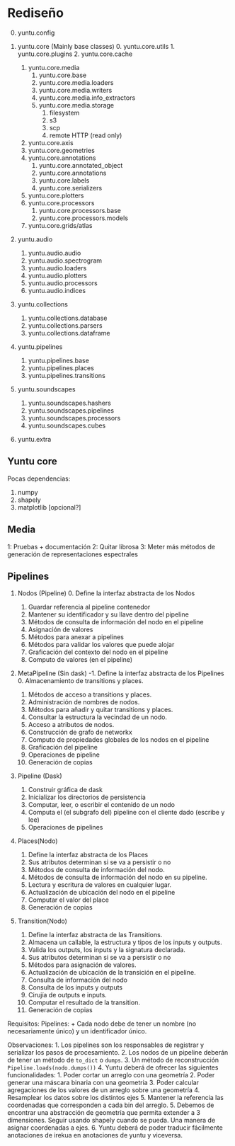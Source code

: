 # Rediseño


0. yuntu.config
1. yuntu.core (Mainly base classes)
    0. yuntu.core.utils
        1. yuntu.core.plugins
        2. yuntu.core.cache
    1. yuntu.core.media
        1. yuntu.core.base
        2. yuntu.core.media.loaders
        3. yuntu.core.media.writers
        4. yuntu.core.media.info_extractors
        5. yuntu.core.media.storage
            1. filesystem
            2. s3
            3. scp
            4. remote HTTP (read only)
    2. yuntu.core.axis
    3. yuntu.core.geometries
    4. yuntu.core.annotations
        1. yuntu.core.annotated_object
        2. yuntu.core.annotations
        3. yuntu.core.labels
        4. yuntu.core.serializers
    5. yuntu.core.plotters
    6. yuntu.core.processors
        1. yuntu.core.processors.base
        2. yuntu.core.processors.models
    7. yuntu.core.grids/atlas

2. yuntu.audio
    1. yuntu.audio.audio
    2. yuntu.audio.spectrogram
    3. yuntu.audio.loaders
    4. yuntu.audio.plotters
    5. yuntu.audio.processors
    6. yuntu.audio.indices

3. yuntu.collections
    1. yuntu.collections.database
    2. yuntu.collections.parsers
    3. yuntu.collections.dataframe

4. yuntu.pipelines
    1. yuntu.pipelines.base
    2. yuntu.pipelines.places
    3. yuntu.pipelines.transitions

5. yuntu.soundscapes
    1. yuntu.soundscapes.hashers
    2. yuntu.soundscapes.pipelines
    3. yuntu.soundscapes.processors
    4. yuntu.soundscapes.cubes

6. yuntu.extra


## Yuntu core

Pocas dependencias:

1. numpy
2. shapely
3. matplotlib [opcional?]


## Media

1: Pruebas + documentación
2: Quitar librosa
3: Meter más métodos de generación de representaciones espectrales

## Pipelines

1. Nodos (Pipeline)
    0. Define la interfaz abstracta de los Nodos
    1. Guardar referencia al pipeline contenedor
    2. Mantener su identificador y su llave dentro del pipeline
    3. Métodos de consulta de información del nodo en el pipeline
    4. Asignación de valores
    5. Métodos para anexar a pipelines
    6. Métodos para validar los valores que puede alojar
    7. Graficación del contexto del nodo en el pipeline
    8. Computo de valores (en el pipeline)

2. MetaPipeline (Sin dask)
    -1. Define la interfaz abstracta de los Pipelines
    0. Almacenamiento de transitions y places.
    1. Métodos de acceso a transitions y places.
    2. Administración de nombres de nodos.
    3. Métodos para añadir y quitar transitions y places.
    4. Consultar la estructura la vecindad de un nodo.
    5. Acceso a atributos de nodos.
    6. Construcción de grafo de networkx
    7. Computo de propiedades globales de los nodos en el pipeline
    8. Graficación del pipeline
    9. Operaciones de pipeline
    10. Generación de copias

3. Pipeline (Dask)
    1. Construir gráfica de dask
    2. Inicializar los directorios de persistencia
    3. Computar, leer, o escribir el contenido de un nodo
    4. Computa el (el subgrafo del) pipeline con el cliente dado (escribe y
       lee)
    5. Operaciones de pipelines

4. Places(Nodo)
    1. Define la interfaz abstracta de los Places
    2. Sus atributos determinan si se va a persistir o no
    3. Métodos de consulta de información del nodo.
    4. Métodos de consulta de información del nodo en su pipeline.
    5. Lectura y escritura de valores en cualquier lugar.
    6. Actualización de ubicación del nodo en el pipeline
    7. Computar el valor del place
    8. Generación de copias

5. Transition(Nodo)
    1. Define la interfaz abstracta de las Transitions.
    2. Almacena un callable, la estructura y tipos de los inputs y outputs.
    3. Valida los outputs, los inputs y la signatura declarada.
    4. Sus atributos determinan si se va a persistir o no
    5. Métodos para asignación de valores.
    6. Actualización de ubicación de la transición en el pipeline.
    7. Consulta de información del nodo
    8. Consulta de los inputs y outputs
    9. Cirujía de outputs e inputs.
    10. Computar el resultado de la transition.
    11. Generación de copias

Requisitos:
Pipelines:
    + Cada nodo debe de tener un nombre (no necesariamente único) y un
    identificador único.

Observaciones:
    1. Los pipelines son los responsables de registrar y serializar los pasos
       de procesamiento.
    2. Los nodos de un pipeline deberán de tener un método de `to_dict` o
       `dumps`.
    3. Un método de reconstrucción `Pipeline.loads(nodo.dumps())`
    4. Yuntu deberá de ofrecer las siguientes funcionalidades:
        1. Poder cortar un arreglo con una geometría
        2. Poder generar una máscara binaria con una geometria
        3. Poder calcular agregaciones de los valores de un arreglo sobre una
           geometría
        4. Resamplear los datos sobre los distintos ejes
        5. Mantener la referencia las coordenadas que corresponden a cada bin
           del arreglo.
    5. Debemos de encontrar una abstracción de geometría que permita extender a
       3 dimensiones. Seguir usando shapely cuando se pueda. Una manera de
       asignar coordenadas a ejes.
    6. Yuntu deberá de poder traducir fácilmente anotaciones de irekua en
       anotaciones de yuntu y viceversa.

